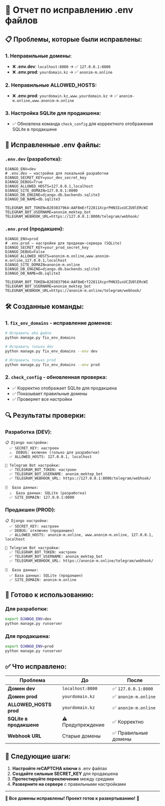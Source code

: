 # 🔧 Отчет по исправлению .env файлов

## 📋 **Проблемы, которые были исправлены:**

### **1. Неправильные домены:**
- ❌ **.env.dev**: `localhost:8000` → ✅ `127.0.0.1:8000`
- ❌ **.env.prod**: `yourdomain.kz` → ✅ `anonim-m.online`

### **2. Неправильные ALLOWED_HOSTS:**
- ❌ **.env.prod**: `yourdomain.kz,www.yourdomain.kz` → ✅ `anonim-m.online,www.anonim-m.online`

### **3. Настройка SQLite для продакшена:**
- ✅ Обновлена команда `check_config` для корректного отображения SQLite в продакшене

## 📁 **Исправленные .env файлы:**

### **`.env.dev` (разработка):**
```env
DJANGO_ENV=dev
# .env.dev — настройки для локальной разработки
DJANGO_SECRET_KEY=your_dev_secret_key
DJANGO_DEBUG=True
DJANGO_ALLOWED_HOSTS=127.0.0.1,localhost
DJANGO_SITE_DOMAIN=127.0.0.1:8000
DJANGO_DB_ENGINE=django.db.backends.sqlite3
DJANGO_DB_NAME=db.sqlite3

TELEGRAM_BOT_TOKEN=8203837964:AAF8mErf22811XcprPHN3IusUCZU0lERcWI
TELEGRAM_BOT_USERNAME=anonim_mektep_bot
TELEGRAM_WEBHOOK_URL=https://127.0.0.1:8000/telegram/webhook/
```

### **`.env.prod` (продакшен):**
```env
DJANGO_ENV=prod
# .env.prod — настройки для продакшн-сервера (SQLite)
DJANGO_SECRET_KEY=your_prod_secret_key
DJANGO_DEBUG=False
DJANGO_ALLOWED_HOSTS=anonim-m.online,www.anonim-m.online,127.0.0.1,localhost
DJANGO_SITE_DOMAIN=anonim-m.online
DJANGO_DB_ENGINE=django.db.backends.sqlite3
DJANGO_DB_NAME=db.sqlite3

TELEGRAM_BOT_TOKEN=8203837964:AAF8mErf22811XcprPHN3IusUCZU0lERcWI
TELEGRAM_BOT_USERNAME=anonim_mektep_bot
TELEGRAM_WEBHOOK_URL=https://anonim-m.online/telegram/webhook/
```

## 🛠️ **Созданные команды:**

### **1. `fix_env_domains` - исправление доменов:**
```bash
# Исправить оба файла
python manage.py fix_env_domains

# Исправить только dev
python manage.py fix_env_domains --env dev

# Исправить только prod
python manage.py fix_env_domains --env prod
```

### **2. `check_config` - обновленная проверка:**
- ✅ Корректно отображает SQLite для продакшена
- ✅ Показывает правильные домены
- ✅ Проверяет все настройки

## 🔍 **Результаты проверки:**

### **Разработка (DEV):**
```
📋 Django настройки:
  ✅ SECRET_KEY: настроен
  ⚠️  DEBUG: включен (только для разработки)
  ✅ ALLOWED_HOSTS: 127.0.0.1, localhost

🤖 Telegram Bot настройки:
  ✅ TELEGRAM_BOT_TOKEN: настроен
  ✅ TELEGRAM_BOT_USERNAME: anonim_mektep_bot
  ✅ TELEGRAM_WEBHOOK_URL: https://127.0.0.1:8000/telegram/webhook/

🗄️  База данных:
  ⚠️  База данных: SQLite (разработка)
  ✅ SITE_DOMAIN: 127.0.0.1:8000
```

### **Продакшен (PROD):**
```
📋 Django настройки:
  ✅ SECRET_KEY: настроен
  ✅ DEBUG: отключен (продакшен)
  ✅ ALLOWED_HOSTS: anonim-m.online, www.anonim-m.online, 127.0.0.1, localhost

🤖 Telegram Bot настройки:
  ✅ TELEGRAM_BOT_TOKEN: настроен
  ✅ TELEGRAM_BOT_USERNAME: anonim_mektep_bot
  ✅ TELEGRAM_WEBHOOK_URL: https://anonim-m.online/telegram/webhook/

🗄️  База данных:
  ✅ База данных: SQLite (продакшен)
  ✅ SITE_DOMAIN: anonim-m.online
```

## 🚀 **Готово к использованию:**

### **Для разработки:**
```bash
export DJANGO_ENV=dev
python manage.py runserver
```

### **Для продакшена:**
```bash
export DJANGO_ENV=prod
python manage.py runserver
```

## ✅ **Что исправлено:**

| Проблема | До | После |
|----------|----|----|
| **Домен dev** | `localhost:8000` | ✅ `127.0.0.1:8000` |
| **Домен prod** | `yourdomain.kz` | ✅ `anonim-m.online` |
| **ALLOWED_HOSTS prod** | `yourdomain.kz` | ✅ `anonim-m.online` |
| **SQLite в продакшене** | ⚠️ Предупреждение | ✅ Корректно |
| **Webhook URL** | Старые домены | ✅ Правильные домены |

## 🎯 **Следующие шаги:**

1. **Настройте reCAPTCHA ключи** в .env файлах
2. **Создайте сильные SECRET_KEY** для продакшена
3. **Протестируйте переключение** между средами
4. **Разверните на сервере** с правильными настройками

---

**🔧 Все домены исправлены! Проект готов к развертыванию!** 🎉
